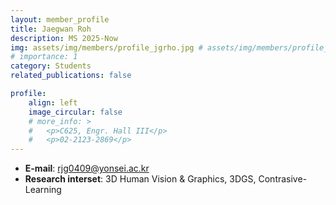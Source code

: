 ```yaml
---
layout: member_profile
title: Jaegwan Roh
description: MS 2025-Now
img: assets/img/members/profile_jgrho.jpg # assets/img/members/profile_jykim.jpg
# importance: 1
category: Students
related_publications: false

profile:
    align: left
    image_circular: false
    # more_info: >
    #   <p>C625, Engr. Hall III</p>
    #   <p>02-2123-2869</p>
---
```


- **E-mail**: rjg0409@yonsei.ac.kr
- **Research interset**: 3D Human Vision & Graphics, 3DGS, Contrasive-Learning
